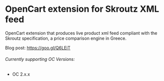 # OpenCart extension for Skroutz XML feed

OpenCart extension that produces live product xml feed compliant with the Skroutz specification, a price comparison engine in Greece.

Blog post: https://goo.gl/Q6LEiT

###### Currently supporting OC Versions:

- OC 2.x.x
